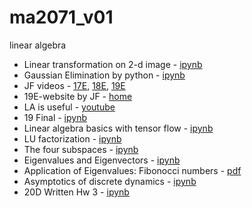 # ma2071_v01
linear algebra

- Linear transformation on 2-d image - [ipynb](src/linear_transform_image.ipynb)
- Gaussian Elimination by python - [ipynb](src/GaussianElimination.ipynb)
- JF videos - [17E](https://echo360.org/section/71c315db-db00-4936-8acd-3ce9a115144f/home), 
[18E](https://echo360.org/section/a401bde8-b281-4b99-97ff-3bfd31c2b0ca/home),
[19E](https://echo360.org/section/90e1457b-5270-4980-90c2-b8472adceb10/home)
- 19E-website by JF - [home](http://www.math.wpi.edu/Course_Materials/MA2071E19/)
- LA is useful - [youtube](https://youtu.be/X0HXnHKPXSo)
- 19 Final - [ipynb](src/20problem19finalv01.ipynb)
- Linear algebra basics with tensor flow - [ipynb](src/linalg_tf.ipynb)
- LU factorization - [ipynb](src/lu.ipynb)
- The four subspaces - [ipynb](src/four_subspace.ipynb)
- Eigenvalues and Eigenvectors - [ipynb](src/eigen_intro.ipynb)
- Application of Eigenvalues: Fibonocci numbers -  [pdf](doc/eig_fibonacci.pdf)
- Asymptotics of discrete dynamics - [ipynb](src/asymptotic_discrete_dynamic.ipynb)
- 20D Written Hw 3 - [ipynb](src/20writtenhw3.ipynb)
